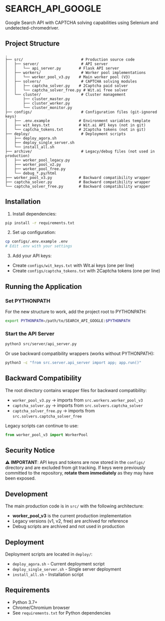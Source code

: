 # SEARCH_API_GOOGLE

Google Search API with CAPTCHA solving capabilities using Selenium and undetected-chromedriver.

## Project Structure

```
.
├── src/                          # Production source code
│   ├── server/                   # API server
│   │   └── api_server.py        # Flask API server
│   ├── workers/                  # Worker pool implementations
│   │   └── worker_pool_v3.py    # Main worker pool (V3)
│   ├── solvers/                  # CAPTCHA solving modules
│   │   ├── captcha_solver.py    # 2Captcha paid solver
│   │   └── captcha_solver_free.py # Wit.ai free solver
│   └── cluster/                  # Cluster management
│       ├── cluster_master.py
│       ├── cluster_worker.py
│       └── cluster_monitor.py
├── configs/                      # Configuration files (git-ignored keys)
│   ├── .env.example             # Environment variables template
│   ├── wit_keys.txt             # Wit.ai API keys (not in git)
│   └── captcha_tokens.txt       # 2Captcha tokens (not in git)
├── deploy/                       # Deployment scripts
│   ├── deploy_agora.sh
│   ├── deploy_single_server.sh
│   └── install_all.sh
├── archive/                      # Legacy/debug files (not used in production)
│   ├── worker_pool_legacy.py
│   ├── worker_pool_v2.py
│   ├── worker_pool_free.py
│   └── debug_*.py/html
├── worker_pool_v3.py            # Backward compatibility wrapper
├── captcha_solver.py            # Backward compatibility wrapper
└── captcha_solver_free.py       # Backward compatibility wrapper
```

## Installation

1. Install dependencies:
```bash
pip install -r requirements.txt
```

2. Set up configuration:
```bash
cp configs/.env.example .env
# Edit .env with your settings
```

3. Add your API keys:
- Create `configs/wit_keys.txt` with Wit.ai keys (one per line)
- Create `configs/captcha_tokens.txt` with 2Captcha tokens (one per line)

## Running the Application

### Set PYTHONPATH

For the new structure to work, add the project root to PYTHONPATH:

```bash
export PYTHONPATH=/path/to/SEARCH_API_GOOGLE:$PYTHONPATH
```

### Start the API Server

```bash
python3 src/server/api_server.py
```

Or use backward compatibility wrappers (works without PYTHONPATH):

```bash
python3 -c "from src.server.api_server import app; app.run()"
```

## Backward Compatibility

The root directory contains wrapper files for backward compatibility:
- `worker_pool_v3.py` → imports from `src.workers.worker_pool_v3`
- `captcha_solver.py` → imports from `src.solvers.captcha_solver`
- `captcha_solver_free.py` → imports from `src.solvers.captcha_solver_free`

Legacy scripts can continue to use:
```python
from worker_pool_v3 import WorkerPool
```

## Security Notice

⚠️ **IMPORTANT**: API keys and tokens are now stored in the `configs/` directory and are excluded from git tracking. If keys were previously committed to the repository, **rotate them immediately** as they may have been exposed.

## Development

The main production code is in `src/` with the following architecture:
- **worker_pool_v3** is the current production implementation
- Legacy versions (v1, v2, free) are archived for reference
- Debug scripts are archived and not used in production

## Deployment

Deployment scripts are located in `deploy/`:
- `deploy_agora.sh` - Current deployment script
- `deploy_single_server.sh` - Single server deployment
- `install_all.sh` - Installation script

## Requirements

- Python 3.7+
- Chrome/Chromium browser
- See `requirements.txt` for Python dependencies
